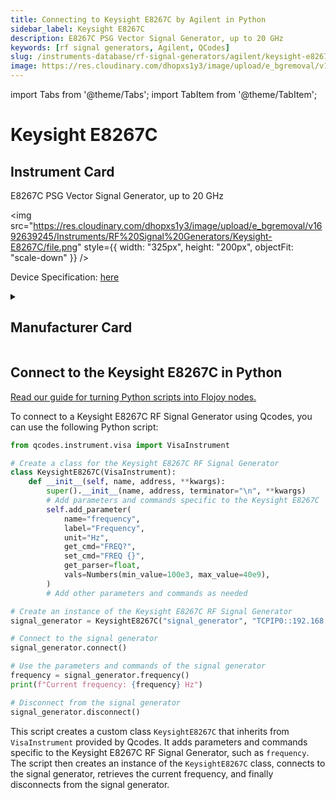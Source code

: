 ```yaml
---
title: Connecting to Keysight E8267C by Agilent in Python
sidebar_label: Keysight E8267C
description: E8267C PSG Vector Signal Generator, up to 20 GHz
keywords: [rf signal generators, Agilent, QCodes]
slug: /instruments-database/rf-signal-generators/agilent/keysight-e8267c
image: https://res.cloudinary.com/dhopxs1y3/image/upload/e_bgremoval/v1692639245/Instruments/RF%20Signal%20Generators/Keysight-E8267C/file.png
---
```


import Tabs from '@theme/Tabs';
import TabItem from '@theme/TabItem';

# Keysight E8267C

## Instrument Card

<div className="flex">

<div>

E8267C PSG Vector Signal Generator, up to 20 GHz

</div>

<img src="https://res.cloudinary.com/dhopxs1y3/image/upload/e_bgremoval/v1692639245/Instruments/RF%20Signal%20Generators/Keysight-E8267C/file.png" style={{ width: "325px", height: "200px", objectFit: "scale-down" }} />

</div>

<div className="flex text-center">

<p>Device Specification: <a target="\_blank" href="/instruments-database/all-instruments/">here</a></p>

</div>

<details style={{ marginTop: "15px"}}>
<summary><h2>Manufacturer Card</h2></summary>

<img src="https://res.cloudinary.com/dhopxs1y3/image/upload/v1692126006/Instruments/Vendor%20Logos/Agilent.png" style={{ width: "100%", height: "170px",objectFit: "scale-down" }} />

Keysight Technologies, or Keysight, is an American company that manufactures electronics test and measurement equipment and software.

<ul>
  <li>Headquarters: USA</li>
  <li>Yearly Revenue (millions, USD): 5420.0</li>
  <li>Vendor Website: <a href="https://www.keysight.com/us/en/home.html">here</a></li>
</ul>
</details>

## Connect to the Keysight E8267C in Python

[Read our guide for turning Python scripts into Flojoy nodes.](https://docs.flojoy.ai/custom-nodes/creating-custom-node/)
<Tabs>
<TabItem value="QCodes" label="QCodes">

To connect to a Keysight E8267C RF Signal Generator using Qcodes, you can use the following Python script:

```python
from qcodes.instrument.visa import VisaInstrument

# Create a class for the Keysight E8267C RF Signal Generator
class KeysightE8267C(VisaInstrument):
    def __init__(self, name, address, **kwargs):
        super().__init__(name, address, terminator="\n", **kwargs)
        # Add parameters and commands specific to the Keysight E8267C
        self.add_parameter(
            name="frequency",
            label="Frequency",
            unit="Hz",
            get_cmd="FREQ?",
            set_cmd="FREQ {}",
            get_parser=float,
            vals=Numbers(min_value=100e3, max_value=40e9),
        )
        # Add other parameters and commands as needed

# Create an instance of the Keysight E8267C RF Signal Generator
signal_generator = KeysightE8267C("signal_generator", "TCPIP0::192.168.1.1::INSTR")

# Connect to the signal generator
signal_generator.connect()

# Use the parameters and commands of the signal generator
frequency = signal_generator.frequency()
print(f"Current frequency: {frequency} Hz")

# Disconnect from the signal generator
signal_generator.disconnect()
```

This script creates a custom class `KeysightE8267C` that inherits from `VisaInstrument` provided by Qcodes. It adds parameters and commands specific to the Keysight E8267C RF Signal Generator, such as `frequency`. The script then creates an instance of the `KeysightE8267C` class, connects to the signal generator, retrieves the current frequency, and finally disconnects from the signal generator.

</TabItem>
</Tabs>